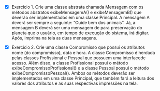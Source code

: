 - [x] Exercício 1. Crie uma classe abstrata chamada Mensagem com os métodos abstratos exibeMensagemA() e exibeMensagemB() que deverão ser implementados 
em uma classe Principal. A mensagem A deverá ser sempre a seguinte: “Cuide bem dos animais”. Já, a mensagem B deverá ser uma mensagem de para preservação 
do planeta que o usuário, em tempo de execução do sistema, irá digitar. Após, imprima na tela as duas mensagens.

- [x] Exercício 2. Crie uma classe Compromisso que possui os atributos nome (do compromisso), data e hora. A classe Compromisso é herdada pelas classes 
Profissional e Pessoal que possuem uma interfacede acesso. Além disso, a classe Profissional possui o método exibeCompromissoProfissional() e a classe 
Pessoal possui o método exibeCompromissoPessoal(). Ambos os métodos deverão ser implementados em uma classe Principal, que também fará a leitura dos valores 
dos atributos e as suas respectivas impressões na tela.
